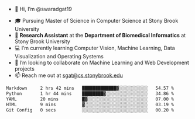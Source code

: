 - 👋 Hi, I’m @swaradgat19
<!-- - 👀 I’m interested in  -->
- 🎓 Pursuing Master of Science in Computer Science at Stony Brook University
- :microscope: **Research Assistant** at the **Department of Biomedical Informatics** at Stony Brook University 
- 💻 I’m currently learning Computer Vision, Machine Learning, Data Visualization and Operating Systems
- 💞️ I’m looking to collaborate on Machine Learning and Web Development projects 
- 📫 Reach me out at sgat@cs.stonybrook.edu

<!--START_SECTION:waka-->

```txt
Markdown     2 hrs 42 mins   █████████████▓░░░░░░░░░░░   54.57 %
Python       1 hr 44 mins    ████████▓░░░░░░░░░░░░░░░░   34.86 %
YAML         20 mins         █▓░░░░░░░░░░░░░░░░░░░░░░░   07.00 %
HTML         9 mins          ▓░░░░░░░░░░░░░░░░░░░░░░░░   03.19 %
Git Config   0 secs          ░░░░░░░░░░░░░░░░░░░░░░░░░   00.20 %
```

<!--END_SECTION:waka-->

<!---
swaradgat19/swaradgat19 is a ✨ special ✨ repository because its `README.md` (this file) appears on your GitHub profile.
You can click the Preview link to take a look at your changes.
--->
